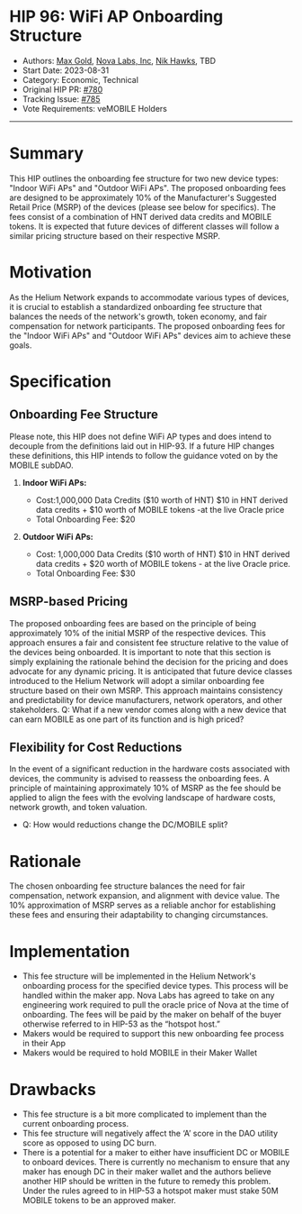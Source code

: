 # HIP 96: WiFi AP Onboarding Structure

- Authors: [Max Gold](https://github.com/maxgold91), [Nova Labs, Inc](https://nova.xyz), [Nik Hawks](https://github.com/gristlekinginc), TBD
- Start Date: 2023-08-31
- Category: Economic, Technical
- Original HIP PR: [#780](https://github.com/helium/HIP/pull/780)
- Tracking Issue: [#785](https://github.com/helium/HIP/issues/785)
- Vote Requirements: veMOBILE Holders

---

# Summary

This HIP outlines the onboarding fee structure for two new device types: "Indoor WiFi APs" and "Outdoor WiFi APs". The proposed onboarding fees are designed to be approximately 10% of the Manufacturer's Suggested Retail Price (MSRP) of the devices (please see below for specifics). The fees consist of a combination of HNT derived data credits and MOBILE tokens. It is expected that future devices of different classes will follow a similar pricing structure based on their respective MSRP. 

# Motivation

As the Helium Network expands to accommodate various types of devices, it is crucial to establish a standardized onboarding fee structure that balances the needs of the network's growth, token economy, and fair compensation for network participants. The proposed onboarding fees for the "Indoor WiFi APs" and "Outdoor WiFi APs" devices aim to achieve these goals.

# Specification

## Onboarding Fee Structure

Please note, this HIP does not define WiFi AP types and does intend to decouple from the definitions laid out in HIP-93.  If a future HIP changes these definitions, this HIP intends to follow the guidance voted on by the MOBILE subDAO.

1. **Indoor WiFi APs:**
   - Cost:1,000,000 Data Credits ($10 worth of HNT) $10 in HNT derived data credits + $10 worth of MOBILE tokens -at the live Oracle price
   - Total Onboarding Fee: $20

2. **Outdoor WiFi APs:**
   - Cost: 1,000,000 Data Credits ($10 worth of HNT) $10 in HNT derived data credits + $20 worth of MOBILE tokens - at the live Oracle price.
   - Total Onboarding Fee: $30

## MSRP-based Pricing

The proposed onboarding fees are based on the principle of being approximately 10% of the initial MSRP of the respective devices. This approach ensures a fair and consistent fee structure relative to the value of the devices being onboarded.  It is important to note that this section is simply explaining the rationale behind the decision for the pricing and does advocate for any dynamic pricing. It is anticipated that future device classes introduced to the Helium Network will adopt a similar onboarding fee structure based on their own MSRP. This approach maintains consistency and predictability for device manufacturers, network operators, and other stakeholders.
Q: What if a new vendor comes along with a new device that can earn MOBILE as one part of its function and is high priced? 

## Flexibility for Cost Reductions

In the event of a significant reduction in the hardware costs associated with devices, the community is advised to reassess the onboarding fees. A principle of maintaining approximately 10% of MSRP as the fee should be applied to align the fees with the evolving landscape of hardware costs, network growth, and token valuation.

* Q: How would reductions change the DC/MOBILE split?

# Rationale

The chosen onboarding fee structure balances the need for fair compensation, network expansion, and alignment with device value. The 10% approximation of MSRP serves as a reliable anchor for establishing these fees and ensuring their adaptability to changing circumstances.  

# Implementation

* This fee structure will be implemented in the Helium Network's onboarding process for the specified device types. This process will be handled within the maker app.  Nova Labs has agreed to take on any engineering work required to pull the oracle price of Nova at the time of onboarding.  The fees will be paid by the maker on behalf of the buyer otherwise referred to in HIP-53 as the “hotspot host.” 
* Makers would be required to support this new onboarding fee process in their App
* Makers would be required to hold MOBILE in their Maker Wallet 

# Drawbacks

* This fee structure is a bit more complicated to implement than the current onboarding process.
* This fee structure will negatively affect the ‘A’ score in the DAO utility score as opposed to using DC burn.
* There is a potential for a maker to either have insufficient DC or MOBILE to onboard devices.  There is currently no mechanism to ensure that any maker has enough DC in their maker wallet and the authors believe another HIP should be written in the future to remedy this problem.  Under the rules agreed to in HIP-53 a hotspot maker must stake 50M MOBILE tokens to be an approved maker.

